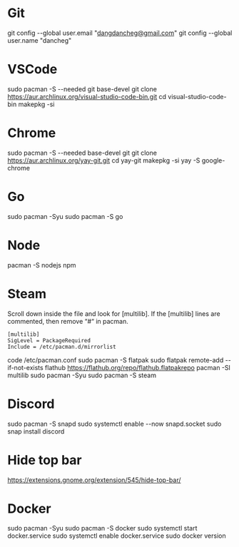 # Git

git config --global user.email "dangdancheg@gmail.com"
git config --global user.name "dancheg"

# VSCode

sudo pacman -S --needed git base-devel
git clone https://aur.archlinux.org/visual-studio-code-bin.git
cd visual-studio-code-bin
makepkg -si

# Chrome

sudo pacman -S --needed base-devel git
git clone https://aur.archlinux.org/yay-git.git
cd yay-git
makepkg -si
yay -S google-chrome

# Go

sudo pacman -Syu
sudo pacman -S go

# Node

pacman -S nodejs npm

# Steam

Scroll down inside the file and look for [multilib]. If the [multilib] lines are commented, then remove “#“ in pacman.

```
[multilib]
SigLevel = PackageRequired
Include = /etc/pacman.d/mirrorlist
```

code /etc/pacman.conf
sudo pacman -S flatpak
sudo flatpak remote-add --if-not-exists flathub https://flathub.org/repo/flathub.flatpakrepo
pacman -Sl multilib
sudo pacman -Syu
sudo pacman -S steam

# Discord

sudo pacman -S snapd
sudo systemctl enable --now snapd.socket
sudo snap install discord

# Hide top bar

https://extensions.gnome.org/extension/545/hide-top-bar/

# Docker

sudo pacman -Syu
sudo pacman -S docker
sudo systemctl start docker.service
sudo systemctl enable docker.service
sudo docker version
